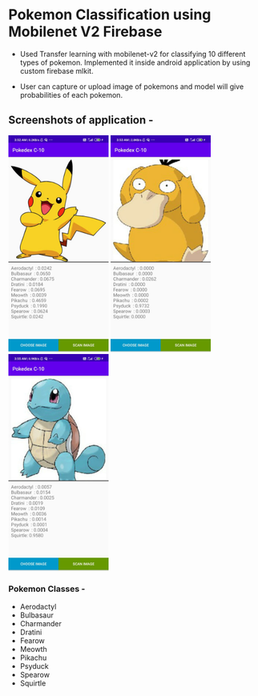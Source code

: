 # Pokemon Classification using Mobilenet V2 Firebase

- Used Transfer learning with mobilenet-v2 for classifying 10 different types of pokemon. Implemented it inside android application by using custom firebase mlkit. 

- User can capture or upload image of pokemons and model will give probabilities of each pokemon.


## Screenshots of application - 
 
<img src="https://github.com/ShashankSinha98/Pokemon-Classification-using-Mobilenet-V2-Firebase/blob/master/images/pikachu.jpeg" width="200">   <img src="https://github.com/ShashankSinha98/Pokemon-Classification-using-Mobilenet-V2-Firebase/blob/master/images/psyduck.jpeg" width="200">   <img src="https://github.com/ShashankSinha98/Pokemon-Classification-using-Mobilenet-V2-Firebase/blob/master/images/squirtle.jpeg" width="200">

### Pokemon Classes - 
- Aerodactyl  
- Bulbasaur  
- Charmander 
- Dratini  
- Fearow  
- Meowth  
- Pikachu  
- Psyduck  
- Spearow  
- Squirtle
